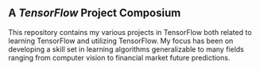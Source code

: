 ## A _TensorFlow_ Project Composium
This repository contains my various projects in TensorFlow both 
related to learning TensorFlow and utilizing TensorFlow. My focus
has been on developing a skill set in learning algorithms 
generalizable to many fields ranging from computer vision
to financial market future predictions.  



